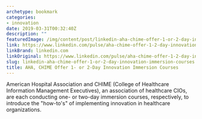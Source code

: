 ```yaml
---
archetype: bookmark
categories:
- innovation
date: 2019-03-31T00:32:40Z
description: ""
featuredImage: /img/content/post/linkedin-aha-chime-offer-1-or-2-day-innovation-immersion-courses
link: https://www.linkedin.com/pulse/aha-chime-offer-1-2-day-innovation-immersion-courses-mike-squires/
linkBrand: linkedin.com
linkOriginal: https://www.linkedin.com/pulse/aha-chime-offer-1-2-day-innovation-immersion-courses-mike-squires/
slug: linkedin-aha-chime-offer-1-or-2-day-innovation-immersion-courses
title: AHA, CHIME Offer 1- or 2-Day Innovation Immersion Courses
---
```

American Hospital Association and CHIME (College of Healthcare Information Management Executives), an association of healthcare CIOs, are each conducting one- or two-day immersion courses, respectively, to introduce the "how-to's" of implementing innovation in healthcare organizations. 